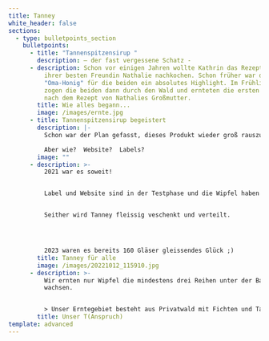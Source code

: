```yaml
---
title: Tanney
white_header: false
sections:
  - type: bulletpoints_section
    bulletpoints:
      - title: "Tannenspitzensirup "
        description: – der fast vergessene Schatz -
      - description: Schon vor einigen Jahren wollte Kathrin das Rezept der Großmutter
          ihrer besten Freundin Nathalie nachkochen. Schon früher war der
          "Oma-Honig" für die beiden ein absolutes Highlight. Im Frühling 2019
          zogen die beiden dann durch den Wald und ernteten die ersten Triebe
          nach dem Rezept von Nathalies Großmutter.
        title: Wie alles begann...
        image: /images/ernte.jpg
      - title: Tannenspitzensirup begeistert
        description: |-
          Schon war der Plan gefasst, dieses Produkt wieder groß rauszubringen. 

          Aber wie?  Website?  Labels?
        image: ""
      - description: >-
          2021 war es soweit! 


          Label und Website sind in der Testphase und die Wipfel haben wir - mit Hilfe von Kathrins Onkel - in 70 Gläser goldenes Glück umgewandelt!


          Seither wird Tanney fleissig veschenkt und verteilt.




          2023 waren es bereits 160 Gläser gleissendes Glück ;)
        title: Tanney für alle
        image: /images/20221012_115910.jpg
      - description: >-
          Wir ernten nur Wipfel die mindestens drei Reihen unter der Baumkrone
          wachsen. 


          > Unser Erntegebiet besteht aus Privatwald mit Fichten und Tannen aus Wildanflug, der nicht forstwirtschaftlich genutzt werden soll. Außer den Rehen - die die kleinen Wipfel auch besonders lecker finden, aber auch vor Ort ein Überangebot an Nahrung haben - nehmen wir so niemandem etwas weg.
        title: Unser T(Anspruch)
template: advanced
---
```

